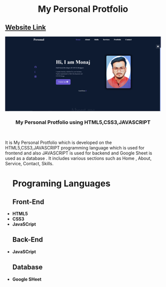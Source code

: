 <h1 align ="center">My Personal Protfolio</h1>
<h2><a href="https://hyperdevil-x.github.io/Personal/" target="_blank">Website Link</a></h2>
<img src="cover.PNG">
 <h3  align ="center"><b>My Personal Protfolio using HTML5,CSS3,JAVASCRIPT</b></h3>
 <br>
<p>It is My Personal Protfolio which  is developed on the HTML5,CSS3,JAVASCRIPT programming language which is used for frontend and also JAVASCRIPT is used for backend and  Google Sheet is used as a database . It includes various sections such as  Home , About, Service, Contact, Skills.</p>
<ul>
 <h1><b>Programing Languages<b></h1>
<h2><b>Front-End</b></h2>
<li>HTML5</li>
 <li>CSS3</li>
 <li>JavaSCript</li>
</ul>
<ul>
<h2><b> Back-End </b></h2>
 <li>JavaSCript</li>
</ul>
<ul>
<h2><b>Database</b></h2>
 <li>Google SHeet</li>
</ul>
